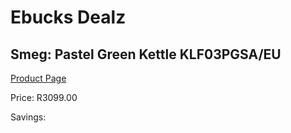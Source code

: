 
# Ebucks Dealz
## Smeg: Pastel Green Kettle KLF03PGSA/EU
[Product Page](https://www.ebucks.com/web/shop/productSelected.do?prodId=1149089447&catId=375509364)

Price: R3099.00

Savings: 


	